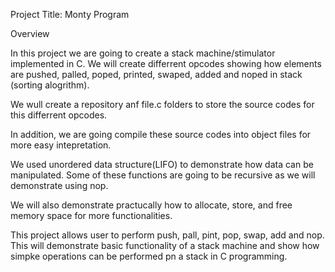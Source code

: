 Project Title: Monty Program

Overview

In this project we are going to create a stack machine/stimulator implemented in C. We will create differrent opcodes showing how elements are pushed, palled, poped, printed, swaped, added and noped in stack (sorting alogrithm).

We wull create a repository anf file.c folders to store the source codes for this differrent opcodes.


In addition, we are going compile these source codes into object files for more easy intepretation.

We used unordered data structure(LIFO) to demonstrate how data can be manipulated. Some of these functions are going to be recursive as we will demonstrate using nop.

We will also demonstrate practucally how to allocate, store, and free memory space for more functionalities.

This project allows user to perform push, pall, pint, pop, swap, add and nop. This will demonstrate basic functionality of a stack machine and show how simpke operations can be performed pn a stack in C programming.
